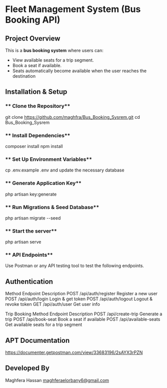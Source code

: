 # Fleet Management System (Bus Booking API)

##  Project Overview
This is a **bus booking system** where users can:
- View available seats for a trip segment.
- Book a seat if available.
- Seats automatically become available when the user reaches the destination

##  Installation & Setup

### ** Clone the Repository**
git clone https://github.com/maghfra/Bus_Booking_Sysrem.git
cd Bus_Booking_Sysrem

### ** Install Dependencies**
composer install
npm install

### ** Set Up Environment Variables**
cp .env.example .env
 and update the necessary database


### ** Generate Application Key**
php artisan key:generate

### ** Run Migrations & Seed Database**
php artisan migrate --seed

### ** Start the server**
php artisan serve

### ** API Endpoints**

Use Postman or any API testing tool to test the following endpoints.

## Authentication

Method	   Endpoint	            Description
POST	/api/auth/register	   Register a new user
POST	/api/auth/login	       Login & get token
POST	/api/auth/logout        Logout & revoke token
GET    /api/auth/user          Get user info


Trip Booking
Method	   Endpoint	           Description
POST    /api/create-trip     Generate a trip
POST	/api/book-seat	     Book a seat if available
POST	/api/available-seats Get available seats for a trip segment

## APT Documentation
https://documenter.getpostman.com/view/33683196/2sAYX3rPZN



## Developed By
Maghfera Hassan
maghferaelorbany6@gmail.com

